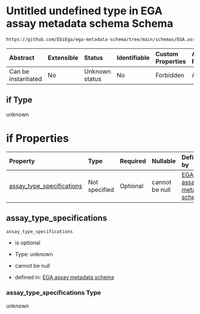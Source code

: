 # Untitled undefined type in EGA assay metadata schema Schema

```txt
https://github.com/EbiEga/ega-metadata-schema/tree/main/schemas/EGA.assay.json#/allOf/2/if
```



| Abstract            | Extensible | Status         | Identifiable | Custom Properties | Additional Properties | Access Restrictions | Defined In                                                                 |
| :------------------ | :--------- | :------------- | :----------- | :---------------- | :-------------------- | :------------------ | :------------------------------------------------------------------------- |
| Can be instantiated | No         | Unknown status | No           | Forbidden         | Allowed               | none                | [EGA.assay.json\*](../../../schemas/EGA.assay.json "open original schema") |

## if Type

unknown

# if Properties

| Property                                                  | Type          | Required | Nullable       | Defined by                                                                                                                                                                                                                                                  |
| :-------------------------------------------------------- | :------------ | :------- | :------------- | :---------------------------------------------------------------------------------------------------------------------------------------------------------------------------------------------------------------------------------------------------------- |
| [assay\_type\_specifications](#assay_type_specifications) | Not specified | Optional | cannot be null | [EGA assay metadata schema](ega-11-allof-allowed-filetypes-for-an-array-assay-if-properties-assay_type_specifications.md "https://github.com/EbiEga/ega-metadata-schema/tree/main/schemas/EGA.assay.json#/allOf/2/if/properties/assay_type_specifications") |

## assay\_type\_specifications



`assay_type_specifications`

* is optional

* Type: unknown

* cannot be null

* defined in: [EGA assay metadata schema](ega-11-allof-allowed-filetypes-for-an-array-assay-if-properties-assay_type_specifications.md "https://github.com/EbiEga/ega-metadata-schema/tree/main/schemas/EGA.assay.json#/allOf/2/if/properties/assay_type_specifications")

### assay\_type\_specifications Type

unknown
